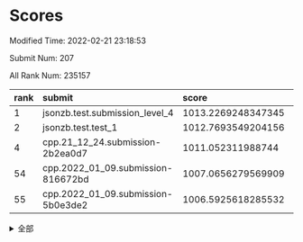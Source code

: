 # Scores

Modified Time: 2022-02-21 23:18:53

Submit Num: 207

All Rank Num: 235157

| rank |               submit               |       score        |       sigma        | pk_num |
| :--- | :--------------------------------- | :----------------- | :----------------- | :----- |
| 1    | jsonzb.test.submission_level_4     | 1013.2269248347345 | 0.8192064306257688 | 4548   |
| 2    | jsonzb.test.test_1                 | 1012.7693549204156 | 0.7907403769840795 | 4542   |
| 4    | cpp.21_12_24.submission-2b2ea0d7   | 1011.052311988744  | 0.7813637894368001 | 4550   |
| 54   | cpp.2022_01_09.submission-816672bd | 1007.0656279569909 | 0.7266611925269099 | 4543   |
| 55   | cpp.2022_01_09.submission-5b0e3de2 | 1006.5925618285532 | 0.7329290506962222 | 4539   |


<details>
<summary>全部</summary>

| rank |                 submit                 |       score        |       sigma        | pk_num |
| :--- | :------------------------------------- | :----------------- | :----------------- | :----- |
| 1    | jsonzb.test.submission_level_4         | 1013.2269248347345 | 0.8192064306257688 | 4548   |
| 2    | jsonzb.test.test_1                     | 1012.7693549204156 | 0.7907403769840795 | 4542   |
| 3    | gobigger.level_3.submission_level_3_19 | 1011.1212088843796 | 0.7685067619638224 | 4547   |
| 4    | cpp.21_12_24.submission-2b2ea0d7       | 1011.052311988744  | 0.7813637894368001 | 4550   |
| 5    | gobigger.level_3.submission_level_3_48 | 1010.8605322380736 | 0.7640774321754196 | 4549   |
| 6    | gobigger.level_3.submission_level_3_23 | 1010.8134578035204 | 0.7591938493446275 | 4539   |
| 7    | gobigger.level_3.submission_level_3_33 | 1010.6444501610634 | 0.7830694668019975 | 4548   |
| 8    | gobigger.level_3.submission_level_3_16 | 1010.5614368225054 | 0.7721610625797982 | 4543   |
| 9    | gobigger.level_3.submission_level_3_20 | 1010.5257119983893 | 0.7482219441321866 | 4546   |
| 10   | gobigger.level_3.submission_level_3_0  | 1010.3996446043183 | 0.7654738222016853 | 4549   |
| 11   | gobigger.level_3.submission_level_3_31 | 1010.3452855754184 | 0.784134408200631  | 4540   |
| 12   | gobigger.level_3.submission_level_3_4  | 1010.3078191488619 | 0.7498362035718655 | 4545   |
| 13   | gobigger.level_3.submission_level_3_39 | 1010.2828039037094 | 0.7504775891276678 | 4548   |
| 14   | gobigger.level_3.submission_level_3_9  | 1010.2656727680421 | 0.7457867485867637 | 4547   |
| 15   | gobigger.level_3.submission_level_3_11 | 1010.1841010797336 | 0.7732496404356372 | 4548   |
| 16   | gobigger.level_3.submission_level_3_22 | 1010.183761705844  | 0.7438497307811434 | 4544   |
| 17   | gobigger.level_3.submission_level_3_21 | 1010.157860046798  | 0.7440647709880776 | 4544   |
| 18   | gobigger.level_3.submission_level_3_38 | 1010.1508593999724 | 0.7773289525203302 | 4541   |
| 19   | gobigger.level_3.submission_level_3_8  | 1010.104914604188  | 0.767861544048351  | 4544   |
| 20   | gobigger.level_3.submission_level_3_27 | 1010.079237033032  | 0.7556648317188401 | 4542   |
| 21   | gobigger.level_3.submission_level_3_29 | 1010.0562014283258 | 0.7624599791308623 | 4548   |
| 22   | gobigger.level_3.submission_level_3_32 | 1010.046888491034  | 0.7404593104287982 | 4542   |
| 23   | gobigger.level_3.submission_level_3_46 | 1010.0290181715073 | 0.7600102508683186 | 4546   |
| 24   | gobigger.level_3.submission_level_3_36 | 1010.0265722455464 | 0.7482088756351479 | 4545   |
| 25   | gobigger.level_3.submission_level_3_1  | 1010.0146486597839 | 0.7496925286966523 | 4546   |
| 26   | gobigger.level_3.submission_level_3_17 | 1009.9516661403543 | 0.763683384366455  | 4541   |
| 27   | gobigger.level_3.submission_level_3_41 | 1009.9192383030654 | 0.7710702504525871 | 4545   |
| 28   | gobigger.level_3.submission_level_3_24 | 1009.892780254349  | 0.7481383971967045 | 4540   |
| 29   | gobigger.level_3.submission_level_3_43 | 1009.8497873276357 | 0.777375725617468  | 4542   |
| 30   | gobigger.level_3.submission_level_3_28 | 1009.6946383811626 | 0.7607920245201454 | 4545   |
| 31   | gobigger.level_3.submission_level_3_6  | 1009.6778849763454 | 0.7660052181519073 | 4543   |
| 32   | gobigger.level_3.submission_level_3_35 | 1009.6659605228459 | 0.748787827422853  | 4546   |
| 33   | gobigger.level_3.submission_level_3_42 | 1009.6206393374027 | 0.7576379578299626 | 4539   |
| 34   | gobigger.level_3.submission_level_3_34 | 1009.6052102525421 | 0.7727133479872595 | 4544   |
| 35   | gobigger.level_3.submission_level_3_12 | 1009.5875817321332 | 0.7357068725443244 | 4539   |
| 36   | gobigger.level_3.submission_level_3_45 | 1009.4167170118643 | 0.7497517092001469 | 4540   |
| 37   | gobigger.level_3.submission_level_3_44 | 1009.4145475665971 | 0.7733740666704728 | 4539   |
| 38   | gobigger.level_3.submission_level_3_5  | 1009.3929996025627 | 0.758317230479417  | 4541   |
| 39   | gobigger.level_3.submission_level_3_15 | 1009.3129196355687 | 0.7453306627728771 | 4545   |
| 40   | gobigger.level_3.submission_level_3_10 | 1009.3114119525461 | 0.7352498582360835 | 4543   |
| 41   | gobigger.level_3.submission_level_3_7  | 1009.2780283860011 | 0.7554704514590537 | 4546   |
| 42   | gobigger.level_3.submission_level_3_13 | 1009.2326774918577 | 0.737369405849179  | 4545   |
| 43   | gobigger.level_3.submission_level_3_49 | 1009.2211922280153 | 0.7766927402712505 | 4546   |
| 44   | gobigger.level_3.submission_level_3_47 | 1009.1538801486093 | 0.7476699788172771 | 4540   |
| 45   | gobigger.level_3.submission_level_3_2  | 1009.1530040472909 | 0.7465367724306607 | 4540   |
| 46   | gobigger.level_3.submission_level_3_18 | 1009.1154186494064 | 0.7517777961462415 | 4545   |
| 47   | gobigger.level_3.submission_level_3_30 | 1009.00490218536   | 0.7336556128533926 | 4545   |
| 48   | gobigger.level_3.submission_level_3_37 | 1008.9475956174213 | 0.748465829923828  | 4543   |
| 49   | gobigger.level_3.submission_level_3_25 | 1008.8983916820495 | 0.7504086469714029 | 4544   |
| 50   | gobigger.level_3.submission_level_3_3  | 1008.5359800454078 | 0.7373327939942733 | 4545   |
| 51   | gobigger.level_3.submission_level_3_26 | 1008.4885728789766 | 0.7428824095136567 | 4546   |
| 52   | gobigger.level_3.submission_level_3_14 | 1008.3832447388398 | 0.7492242793103676 | 4549   |
| 53   | gobigger.level_3.submission_level_3_40 | 1007.9823049281123 | 0.7326316912893684 | 4546   |
| 54   | cpp.2022_01_09.submission-816672bd     | 1007.0656279569909 | 0.7266611925269099 | 4543   |
| 55   | cpp.2022_01_09.submission-5b0e3de2     | 1006.5925618285532 | 0.7329290506962222 | 4539   |
| 56   | gobigger.level_1.submission_level_1_45 | 1004.930650527192  | 0.7150029955324582 | 4536   |
| 57   | gobigger.level_1.submission_level_1_32 | 1004.8145139803227 | 0.713967321047646  | 4545   |
| 58   | gobigger.level_1.submission_level_1_27 | 1004.6929134490207 | 0.7184836165662936 | 4543   |
| 59   | gobigger.level_1.submission_level_1_13 | 1004.5522814182765 | 0.7311919120552636 | 4547   |
| 60   | gobigger.level_1.submission_level_1_30 | 1004.427957949358  | 0.7265891830749595 | 4545   |
| 61   | gobigger.level_1.submission_level_1_18 | 1004.316869142208  | 0.7173036344212738 | 4545   |
| 62   | gobigger.level_1.submission_level_1_33 | 1004.309892123411  | 0.7170761503202469 | 4550   |
| 63   | gobigger.level_1.submission_level_1_1  | 1004.1987856620541 | 0.7194105325081103 | 4548   |
| 64   | gobigger.level_1.submission_level_1_3  | 1004.1154540267202 | 0.7137072701514692 | 4543   |
| 65   | gobigger.level_1.submission_level_1_38 | 1004.0156034034866 | 0.7091249851904046 | 4547   |
| 66   | gobigger.level_1.submission_level_1_6  | 1003.9702024270144 | 0.711249813024489  | 4540   |
| 67   | gobigger.level_1.submission_level_1_11 | 1003.9469903295154 | 0.7220344419671034 | 4541   |
| 68   | gobigger.level_1.submission_level_1_41 | 1003.9434105261773 | 0.72914066823295   | 4545   |
| 69   | gobigger.level_1.submission_level_1_37 | 1003.8836549631292 | 0.7259163023065192 | 4544   |
| 70   | gobigger.level_1.submission_level_1_24 | 1003.8403515483421 | 0.7246699237487514 | 4545   |
| 71   | gobigger.level_1.submission_level_1_31 | 1003.7815871321407 | 0.7220070150058571 | 4545   |
| 72   | gobigger.level_1.submission_level_1_4  | 1003.7512233112475 | 0.7179211833952515 | 4549   |
| 73   | gobigger.level_1.submission_level_1_14 | 1003.7357036264565 | 0.7177302321475472 | 4543   |
| 74   | gobigger.level_1.submission_level_1_40 | 1003.7336269102764 | 0.7003133892012624 | 4545   |
| 75   | gobigger.level_1.submission_level_1_12 | 1003.6457381847938 | 0.7255301278552719 | 4544   |
| 76   | gobigger.level_1.submission_level_1_8  | 1003.5730926603012 | 0.7145345705619621 | 4543   |
| 77   | gobigger.level_1.submission_level_1_5  | 1003.5417554091352 | 0.7148738495207866 | 4542   |
| 78   | gobigger.level_1.submission_level_1_9  | 1003.4745716395835 | 0.7172865816916462 | 4542   |
| 79   | gobigger.level_1.submission_level_1_16 | 1003.4402673474352 | 0.7358863185927353 | 4549   |
| 80   | gobigger.level_1.submission_level_1_34 | 1003.2958198408039 | 0.7190436423680228 | 4538   |
| 81   | gobigger.level_1.submission_level_1_48 | 1003.2656851289526 | 0.7174752732274781 | 4543   |
| 82   | gobigger.level_1.submission_level_1_47 | 1003.2403486298058 | 0.7126993535500006 | 4546   |
| 83   | gobigger.level_1.submission_level_1_20 | 1003.2109760969993 | 0.7126669442964069 | 4549   |
| 84   | gobigger.level_1.submission_level_1_17 | 1003.1706976859854 | 0.71773927804176   | 4545   |
| 85   | gobigger.level_1.submission_level_1_22 | 1003.1445877996856 | 0.7069235554639411 | 4540   |
| 86   | gobigger.level_1.submission_level_1_39 | 1003.1402306588842 | 0.7152812316985699 | 4542   |
| 87   | gobigger.level_1.submission_level_1_2  | 1003.1400839206411 | 0.7199869474541519 | 4546   |
| 88   | gobigger.level_1.submission_level_1_35 | 1003.0448813016153 | 0.713659528983906  | 4542   |
| 89   | gobigger.level_1.submission_level_1_23 | 1003.0053013978758 | 0.7075626286088312 | 4548   |
| 90   | gobigger.level_1.submission_level_1_26 | 1002.9396416132414 | 0.722502517429372  | 4548   |
| 91   | gobigger.level_1.submission_level_1_28 | 1002.8919872199266 | 0.727931980562791  | 4545   |
| 92   | gobigger.level_1.submission_level_1_29 | 1002.8684858956879 | 0.7125629009928995 | 4542   |
| 93   | gobigger.level_1.submission_level_1_36 | 1002.7604488583966 | 0.710901988413362  | 4546   |
| 94   | gobigger.level_1.submission_level_1_49 | 1002.7006141358312 | 0.7166607979988214 | 4548   |
| 95   | gobigger.level_1.submission_level_1_7  | 1002.6137267717988 | 0.7090420052197408 | 4543   |
| 96   | gobigger.level_1.submission_level_1_19 | 1002.5995035490768 | 0.70481578293848   | 4544   |
| 97   | gobigger.level_1.submission_level_1_15 | 1002.5872328330655 | 0.7152842899298794 | 4538   |
| 98   | gobigger.level_1.submission_level_1_10 | 1002.4460891276916 | 0.7193998090651359 | 4543   |
| 99   | gobigger.level_1.submission_level_1_0  | 1002.3540283525292 | 0.7084830024179081 | 4546   |
| 100  | gobigger.level_1.submission_level_1_43 | 1002.335959020318  | 0.711576956999976  | 4544   |
| 101  | gobigger.level_1.submission_level_1_46 | 1002.2145393308597 | 0.7092131519222228 | 4547   |
| 102  | gobigger.level_1.submission_level_1_44 | 1002.0873333891269 | 0.7154644455574369 | 4543   |
| 103  | gobigger.level_1.submission_level_1_21 | 1001.9068998479703 | 0.7086007461986921 | 4543   |
| 104  | gobigger.level_1.submission_level_1_25 | 1001.8315752383288 | 0.7190068680007475 | 4549   |
| 105  | gobigger.level_1.submission_level_1_42 | 1001.088789752674  | 0.7080955281982011 | 4542   |
| 106  | gobigger.random.submission_random_27   | 997.2580443803989  | 0.712341032798165  | 4546   |
| 107  | gobigger.random.submission_random_47   | 996.8399392948718  | 0.7114973780133991 | 4549   |
| 108  | gobigger.random.submission_random_1    | 996.7698939629431  | 0.7189419526371424 | 4549   |
| 109  | gobigger.random.submission_random_18   | 996.6687885207236  | 0.6991488143171979 | 4549   |
| 110  | gobigger.random.submission_random_28   | 996.6118393928745  | 0.7078066476457975 | 4545   |
| 111  | gobigger.random.submission_random_12   | 996.5872472532412  | 0.7012026185312533 | 4545   |
| 112  | gobigger.random.submission_random_42   | 996.5271058275074  | 0.7048365163282825 | 4544   |
| 113  | gobigger.random.submission_random_24   | 996.4709178290761  | 0.6923678431479383 | 4542   |
| 114  | gobigger.random.submission_random_44   | 996.4338583745288  | 0.7079464589290805 | 4545   |
| 115  | gobigger.random.submission_random_6    | 996.3735482942026  | 0.7095480204211746 | 4547   |
| 116  | gobigger.random.submission_random_4    | 996.3448830640566  | 0.7172386827279684 | 4544   |
| 117  | gobigger.random.submission_random_17   | 996.3239423461569  | 0.6966330748803884 | 4544   |
| 118  | gobigger.random.submission_random_30   | 996.2953317983986  | 0.7095843321700679 | 4542   |
| 119  | gobigger.random.submission_random_19   | 996.2721423761309  | 0.6997252502500104 | 4542   |
| 120  | gobigger.random.submission_random_31   | 996.2291991419235  | 0.7098306292341994 | 4546   |
| 121  | gobigger.random.submission_random_11   | 996.1554438460149  | 0.7065910070390788 | 4541   |
| 122  | gobigger.random.submission_random_36   | 996.13306734573    | 0.7057154988111823 | 4544   |
| 123  | gobigger.random.submission_random_20   | 996.123649368874   | 0.7087427327845942 | 4545   |
| 124  | gobigger.random.submission_random_46   | 996.0904143348195  | 0.7169813358044173 | 4546   |
| 125  | gobigger.random.submission_random_15   | 996.0868491375188  | 0.712938885699036  | 4546   |
| 126  | gobigger.random.submission_random_13   | 996.0322628035484  | 0.7171002683227278 | 4541   |
| 127  | gobigger.random.submission_random_22   | 996.0198628088614  | 0.6990580499515966 | 4547   |
| 128  | gobigger.random.submission_random_16   | 996.0098627542019  | 0.7324119469882189 | 4546   |
| 129  | gobigger.random.submission_random_21   | 995.9989471016522  | 0.7222920589454486 | 4547   |
| 130  | gobigger.random.submission_random_3    | 995.9170183206736  | 0.7241761725925691 | 4548   |
| 131  | gobigger.random.submission_random_43   | 995.8918936788804  | 0.7166904318687864 | 4545   |
| 132  | gobigger.random.submission_random_39   | 995.8750638815733  | 0.7145016720080716 | 4541   |
| 133  | gobigger.random.submission_random_2    | 995.8406040638392  | 0.7147491917930612 | 4542   |
| 134  | gobigger.random.submission_random_7    | 995.8277739540321  | 0.7093181271949804 | 4545   |
| 135  | gobigger.random.submission_random_41   | 995.81403194477    | 0.7092668423321121 | 4543   |
| 136  | gobigger.random.submission_random_23   | 995.8072794220362  | 0.7071867735706623 | 4548   |
| 137  | gobigger.random.submission_random_14   | 995.7538640323482  | 0.7132391608813727 | 4544   |
| 138  | gobigger.random.submission_random_5    | 995.7304180797179  | 0.6983262126696383 | 4541   |
| 139  | gobigger.random.submission_random_26   | 995.6899614537567  | 0.7017023945450579 | 4540   |
| 140  | gobigger.random.submission_random_40   | 995.6898805010329  | 0.7157179738941609 | 4543   |
| 141  | gobigger.random.submission_random_38   | 995.632179347411   | 0.722915803801948  | 4545   |
| 142  | gobigger.random.submission_random_35   | 995.3933267717126  | 0.6979249082950912 | 4547   |
| 143  | gobigger.random.submission_random_10   | 995.3385099022629  | 0.7212640874563341 | 4542   |
| 144  | gobigger.random.submission_random_8    | 995.3160705221864  | 0.7075102784492647 | 4543   |
| 145  | gobigger.random.submission_random_25   | 995.2233171574334  | 0.7172545183669312 | 4541   |
| 146  | gobigger.random.submission_random_32   | 995.1351256553883  | 0.7075949642999065 | 4544   |
| 147  | gobigger.random.submission_random_45   | 995.1027764389263  | 0.7218426741586986 | 4544   |
| 148  | gobigger.random.submission_random_29   | 995.1003334415993  | 0.7036165478506206 | 4542   |
| 149  | gobigger.random.submission_random_33   | 995.0694161574597  | 0.7110095670242474 | 4545   |
| 150  | gobigger.random.submission_random_48   | 994.9904000797164  | 0.7254634518981538 | 4545   |
| 151  | gobigger.random.submission_random_9    | 994.9399664754214  | 0.7101831497458891 | 4542   |
| 152  | gobigger.random.submission_random_37   | 994.8332232127437  | 0.7163195783016224 | 4543   |
| 153  | gobigger.random.submission_random_0    | 994.669414647981   | 0.729718349805477  | 4544   |
| 154  | gobigger.random.submission_random_34   | 994.4979785752853  | 0.7134686893198611 | 4543   |
| 155  | gobigger.level_2.submission_level_2_47 | 994.3883074148537  | 0.7176191907712914 | 4544   |
| 156  | gobigger.level_2.submission_level_2_24 | 994.176768614658   | 0.7379916783575298 | 4542   |
| 157  | gobigger.random.submission_random_49   | 993.8647279002428  | 0.7274088147418873 | 4546   |
| 158  | gobigger.level_2.submission_level_2_0  | 993.6384127829403  | 0.7579983467113616 | 4543   |
| 159  | gobigger.level_2.submission_level_2_36 | 993.4274363146465  | 0.7353928851113848 | 4543   |
| 160  | gobigger.level_2.submission_level_2_11 | 993.3771222100536  | 0.7422565734025494 | 4539   |
| 161  | gobigger.level_2.submission_level_2_4  | 993.3500905269037  | 0.7358756548745035 | 4543   |
| 162  | gobigger.level_2.submission_level_2_12 | 993.2558849675236  | 0.735087817006636  | 4548   |
| 163  | gobigger.level_2.submission_level_2_30 | 993.2314978515369  | 0.7272845376163125 | 4544   |
| 164  | gobigger.level_2.submission_level_2_37 | 993.159024636022   | 0.7442241148655883 | 4546   |
| 165  | gobigger.level_2.submission_level_2_18 | 993.138564296968   | 0.7431698918991083 | 4550   |
| 166  | gobigger.level_2.submission_level_2_13 | 993.0945160650781  | 0.7361161060025241 | 4549   |
| 167  | gobigger.level_2.submission_level_2_39 | 992.93614774215    | 0.7393490391896888 | 4542   |
| 168  | gobigger.level_2.submission_level_2_22 | 992.7914684028841  | 0.745500262281371  | 4546   |
| 169  | gobigger.level_2.submission_level_2_15 | 992.7409083409802  | 0.7529052898171428 | 4547   |
| 170  | gobigger.level_2.submission_level_2_14 | 992.7397641647141  | 0.7422346312657626 | 4545   |
| 171  | gobigger.level_2.submission_level_2_45 | 992.6730068856018  | 0.7529745440280631 | 4546   |
| 172  | gobigger.level_2.submission_level_2_5  | 992.6483185127972  | 0.7409611179067703 | 4541   |
| 173  | gobigger.level_2.submission_level_2_9  | 992.5955272263951  | 0.7419258887147032 | 4547   |
| 174  | gobigger.level_2.submission_level_2_3  | 992.5828086237628  | 0.73720161042629   | 4541   |
| 175  | gobigger.level_2.submission_level_2_2  | 992.5805720475931  | 0.7287678236019995 | 4539   |
| 176  | gobigger.level_2.submission_level_2_8  | 992.5715942732379  | 0.7479518507966181 | 4546   |
| 177  | gobigger.level_2.submission_level_2_29 | 992.5048455080657  | 0.7530407337456534 | 4545   |
| 178  | gobigger.level_2.submission_level_2_40 | 992.4816871176204  | 0.7257215158449593 | 4547   |
| 179  | gobigger.level_2.submission_level_2_23 | 992.4163357191148  | 0.7390994548628855 | 4543   |
| 180  | gobigger.level_2.submission_level_2_26 | 992.3465081067659  | 0.7326919459560114 | 4540   |
| 181  | gobigger.level_2.submission_level_2_35 | 992.3411718945828  | 0.7579713219886223 | 4541   |
| 182  | gobigger.level_2.submission_level_2_6  | 992.280834637764   | 0.7545781409338774 | 4547   |
| 183  | gobigger.level_2.submission_level_2_41 | 992.279230242209   | 0.7275959102041921 | 4547   |
| 184  | gobigger.level_2.submission_level_2_32 | 992.2489531278937  | 0.7615613887403397 | 4546   |
| 185  | gobigger.level_2.submission_level_2_34 | 992.2086966584939  | 0.7386302260223189 | 4547   |
| 186  | gobigger.level_2.submission_level_2_48 | 992.1974803299961  | 0.7395380965970477 | 4544   |
| 187  | gobigger.level_2.submission_level_2_16 | 992.1960343413194  | 0.7218010520167165 | 4543   |
| 188  | gobigger.level_2.submission_level_2_17 | 992.1788700803124  | 0.7376283255272843 | 4541   |
| 189  | gobigger.level_2.submission_level_2_7  | 992.109754072402   | 0.7523166226204182 | 4540   |
| 190  | gobigger.level_2.submission_level_2_49 | 992.0455304049772  | 0.7484001513381207 | 4546   |
| 191  | gobigger.level_2.submission_level_2_44 | 991.8368929804683  | 0.7417513042928466 | 4544   |
| 192  | gobigger.level_2.submission_level_2_33 | 991.7255471518707  | 0.7698495082261878 | 4546   |
| 193  | gobigger.level_2.submission_level_2_21 | 991.6893270539705  | 0.7576974250662727 | 4533   |
| 194  | gobigger.level_2.submission_level_2_42 | 991.5544433468864  | 0.747182238498452  | 4544   |
| 195  | gobigger.level_2.submission_level_2_43 | 991.5442696541777  | 0.7430746464336416 | 4543   |
| 196  | gobigger.level_2.submission_level_2_20 | 991.5283515070255  | 0.7564857117017205 | 4545   |
| 197  | gobigger.level_2.submission_level_2_28 | 991.3606093024949  | 0.751459707125158  | 4540   |
| 198  | gobigger.level_2.submission_level_2_25 | 991.2688914571066  | 0.7657438780558811 | 4541   |
| 199  | gobigger.level_2.submission_level_2_31 | 991.2649276306694  | 0.7485570453227034 | 4536   |
| 200  | gobigger.level_2.submission_level_2_38 | 991.1299064645424  | 0.7426600476076024 | 4550   |
| 201  | gobigger.level_2.submission_level_2_1  | 991.113861894668   | 0.7410758866646028 | 4541   |
| 202  | gobigger.level_2.submission_level_2_46 | 991.0007738362259  | 0.7612319443747094 | 4542   |
| 203  | gobigger.level_2.submission_level_2_10 | 990.8178447486024  | 0.748773026726442  | 4549   |
| 204  | gobigger.level_2.submission_level_2_27 | 990.6598078866216  | 0.7933365811396351 | 4546   |
| 205  | gobigger.level_2.submission_level_2_19 | 990.5064007805062  | 0.7489123815086068 | 4542   |
| 206  | gobigger.none.submission_none_0        | 978.8506792957205  | 1.1579534199379597 | 4541   |
| 207  | gobigger.none.submission_none_1        | 976.8670732500118  | 1.3063534165764281 | 4541   |

</details>